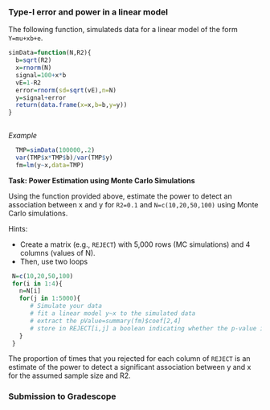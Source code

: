 

### Type-I error and power in a linear model

The following function, simulateds data for a linear model of the form `Y=mu+xb+e`.

```r
simData=function(N,R2){
  b=sqrt(R2)
  x=rnorm(N)
  signal=100+x*b 
  vE=1-R2
  error=rnorm(sd=sqrt(vE),n=N) 
  y=signal+error
  return(data.frame(x=x,b=b,y=y))
}
 
```

*Example*

```r
  TMP=simData(100000,.2)
  var(TMP$x*TMP$b)/var(TMP$y)
  fm=lm(y~x,data=TMP)
```

**Task: Power Estimation using Monte Carlo Simulations**

Using the function provided above, estimate the power to detect an association between x and y for `R2=0.1` and `N=c(10,20,50,100)` using Monte Carlo simulations.

Hints:

  - Create a matrix (e.g., `REJECT`) with 5,000 rows (MC simulations) and 4 columns (values of N).
  - Then, use two loops

```r
 N=c(10,20,50,100)
 for(i in 1:4){
   n=N[i]
   for(j in 1:5000){
      # Simulate your data
      # fit a linear model y~x to the simulated data
      # extract the pValue=summary(fm)$coef[2,4]
      # store in REJECT[i,j] a boolean indicating whether the p-value is smaller than 0.05
   }
 }
```

The proportion of times that you rejected for each column of `REJECT` is an estimate of the power to detect a significant association between y and x for the assumed sample size and R2.

### Submission to Gradescope

